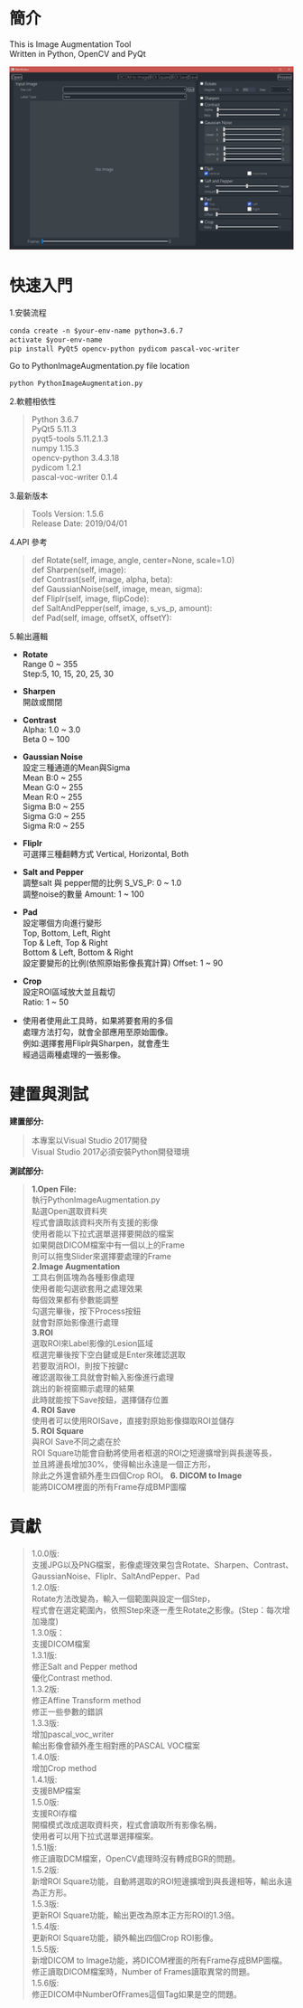 # 簡介
This is Image Augmentation Tool  
Written in Python, OpenCV and PyQt

![image](https://github.com/wu06617106/Python-Image-Augmentation/blob/master/UI%20View.jpg)

# 快速入門

1.安裝流程  
```
conda create -n $your-env-name python=3.6.7  
activate $your-env-name
pip install PyQt5 opencv-python pydicom pascal-voc-writer
```	
Go to PythonImageAugmentation.py file location
```
python PythonImageAugmentation.py
```

2.軟體相依性  
>Python 3.6.7  
>PyQt5 5.11.3  
>pyqt5-tools 5.11.2.1.3  
>numpy 1.15.3  
>opencv-python 3.4.3.18  
>pydicom 1.2.1  
>pascal-voc-writer 0.1.4  
    
3.最新版本  
>Tools Version: 1.5.6  
>Release Date: 2019/04/01  

4.API 參考  
>def Rotate(self, image, angle, center=None, scale=1.0)  
>def Sharpen(self, image):  
>def Contrast(self, image, alpha, beta):  
>def GaussianNoise(self, image, mean, sigma):  
>def Fliplr(self, image, flipCode):  
>def SaltAndPepper(self, image, s_vs_p, amount):  
>def Pad(self, image, offsetX, offsetY):  

5.輸出邏輯  
* **Rotate**  
Range 0 ~ 355  
Step:5, 10, 15, 20, 25, 30  
      
* **Sharpen**  
開啟或關閉   
      
* **Contrast**  
Alpha: 1.0 ~ 3.0  
Beta 0 ~ 100    

* **Gaussian Noise**  
設定三種通道的Mean與Sigma  
Mean B:0 ~ 255  
Mean G:0 ~ 255  
Mean R:0 ~ 255  
Sigma B:0 ~ 255  
Sigma G:0 ~ 255  
Sigma R:0 ~ 255  

* **Fliplr**  
可選擇三種翻轉方式
Vertical, Horizontal, Both  

* **Salt and Pepper**  
調整salt 與 pepper間的比例
S_VS_P: 0 ~ 1.0  
調整noise的數量
Amount: 1 ~ 100  

* **Pad**  
設定哪個方向進行變形  
Top, Bottom, Left, Right  
Top & Left, Top & Right  
Bottom & Left, Bottom & Right  
設定要變形的比例(依照原始影像長寬計算)
Offset: 1 ~ 90  

* **Crop**  
設定ROI區域放大並且裁切  
Ratio: 1 ~ 50  

* 使用者使用此工具時，如果將要套用的多個  
處理方法打勾，就會全部應用至原始圖像。  
例如:選擇套用Fliplr與Sharpen，就會產生  
經過這兩種處理的一張影像。  

# 建置與測試  
__建置部分:__  
>本專案以Visual Studio 2017開發  
>Visual Studio 2017必須安裝Python開發環境  

__測試部分:__  
>**1.Open File:**  
>執行PythonImageAugmentation.py  
>點選Open選取資料夾  
>程式會讀取該資料夾所有支援的影像  
>使用者能以下拉式選單選擇要開啟的檔案  
>如果開啟DICOM檔案中有一個以上的Frame  
>則可以拖曳Slider來選擇要處理的Frame  
>**2.Image Augmentation**    
>工具右側區塊為各種影像處理  
>使用者能勾選欲套用之處理效果  
>每個效果都有參數能調整  
>勾選完畢後，按下Process按鈕  
>就會對原始影像進行處理  
>**3.ROI**  
>選取ROI來Label影像的Lesion區域  
>框選完畢後按下空白鍵或是Enter來確認選取  
>若要取消ROI，則按下按鍵c  
>確認選取後工具就會對輸入影像進行處理  
>跳出的新視窗顯示處理的結果  
>此時就能按下Save按鈕，選擇儲存位置  
>**4. ROI Save**  
>使用者可以使用ROISave，直接對原始影像擷取ROI並儲存    
>**5. ROI Square**  
>與ROI Save不同之處在於  
>ROI Square功能會自動將使用者框選的ROI之短邊擴增到與長邊等長，  
>並且將邊長增加30%，使得輸出永遠是一個正方形，  
>除此之外還會額外產生四個Crop ROI。
>**6. DICOM to Image**  
>能將DICOM裡面的所有Frame存成BMP圖檔

# 貢獻
>1.0.0版:  
    支援JPG以及PNG檔案，影像處理效果包含Rotate、Sharpen、Contrast、  
    GaussianNoise、Fliplr、SaltAndPepper、Pad  
>1.2.0版:  
    Rotate方法改變為，輸入一個範圍與設定一個Step，  
    程式會在選定範圍內，依照Step來逐一產生Rotate之影像。(Step：每次增  
    加幾度)   
>1.3.0版：  
    支援DICOM檔案  
>1.3.1版:  
    修正Salt and Pepper method  
    優化Contrast method.  
>1.3.2版:  
    修正Affine Transform method  
    修正一些參數的錯誤  
>1.3.3版:  
    增加pascal_voc_writer  
    輸出影像會額外產生相對應的PASCAL VOC檔案  
>1.4.0版:  
    增加Crop method  
>1.4.1版:  
    支援BMP檔案  
>1.5.0版:  
	支援ROI存檔  
	開檔模式改成選取資料夾，程式會讀取所有影像名稱，  
	使用者可以用下拉式選單選擇檔案。  
>1.5.1版:  
	修正讀取DCM檔案，OpenCV處理時沒有轉成BGR的問題。  
>1.5.2版:  
	新增ROI Square功能，自動將選取的ROI短邊擴增到與長邊相等，輸出永遠為正方形。  
>1.5.3版:  
	更新ROI Square功能，輸出更改為原本正方形ROI的1.3倍。  
>1.5.4版:  
	更新ROI Square功能，額外輸出四個Crop ROI影像。  
>1.5.5版:  
	新增DICOM to Image功能，將DICOM裡面的所有Frame存成BMP圖檔。  
	修正讀取DICOM檔案時，Number of Frames讀取異常的問題。  
>1.5.6版:  
	修正DICOM中NumberOfFrames這個Tag如果是空的問題。  
